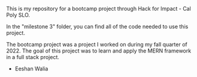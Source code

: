 
This is my repository for a bootcamp project through Hack for Impact - Cal Poly SLO.

In the "milestone 3" folder, you can find all of the code needed to use this project.

The bootcamp project was a project I worked on during my fall quarter of 2022. The goal of this project was to learn and apply the MERN framework in a full stack project. 

- Eeshan Walia
